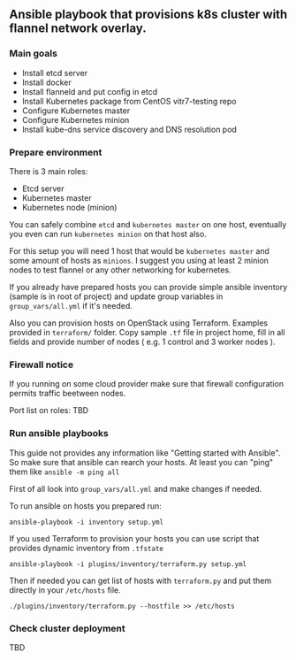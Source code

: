 ## Ansible playbook that provisions k8s cluster with flannel network overlay.

### Main goals

 - Install etcd server
 - Install docker
 - Install flanneld and put config in etcd
 - Install Kubernetes package from CentOS vitr7-testing repo
 - Configure Kubernetes master
 - Configure Kubernetes minion
 - Install kube-dns service discovery and DNS resolution pod

### Prepare environment

There is 3 main roles:
 - Etcd server
 - Kubernetes master
 - Kubernetes node (minion)

You can safely combine `etcd` and `kubernetes master` on one host, eventually you even can run `kubernetes minion` on that host also.

For this setup you will need 1 host that would be `kubernetes master` and some amount of hosts as `minions`.
I suggest you using at least 2 minion nodes to test flannel or any other networking for kubernetes.

If you already have prepared hosts you can provide simple ansible inventory (sample is in root of project) and update group variables in `group_vars/all.yml` if it's needed.

Also you can provision hosts on OpenStack using Terraform. Examples provided in `terraform/` folder. Copy sample `.tf` file in project home, fill in all fields and provide number of nodes ( e.g. 1 control and 3 worker nodes ).

### Firewall notice
If you running on some cloud provider make sure that firewall configuration permits traffic beetween nodes.

Port list on roles:
TBD


### Run ansible playbooks

This guide not provides any information like "Getting started with Ansible". So make sure that ansible can rearch your hosts. At least you can "ping" them like `ansible -m ping all`

First of all look into `group_vars/all.yml` and make changes if needed.

To run ansible on hosts you prepared run:

```
ansible-playbook -i inventory setup.yml
```

If you used Terraform to provision your hosts you can use script that provides dynamic inventory from `.tfstate`

```
ansible-playbook -i plugins/inventory/terraform.py setup.yml
```
Then if needed you can get list of hosts with `terraform.py` and put them directly in your `/etc/hosts` file.

```
./plugins/inventory/terraform.py --hostfile >> /etc/hosts
```

### Check cluster deployment

TBD
